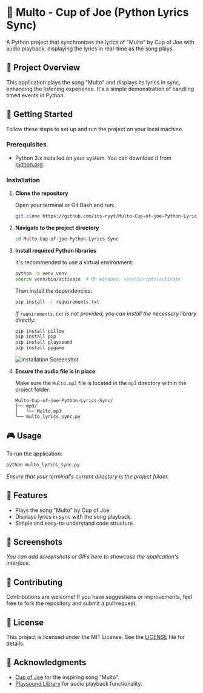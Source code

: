 # 🎵 Multo - Cup of Joe (Python Lyrics Sync)

A Python project that synchronizes the lyrics of "Multo" by Cup of Joe with audio playback, displaying the lyrics in real-time as the song plays.

## 📂 Project Overview

This application plays the song "Multo" and displays its lyrics in sync, enhancing the listening experience. It's a simple demonstration of handling timed events in Python.

## 🚀 Getting Started

Follow these steps to set up and run the project on your local machine.

### Prerequisites

- Python 3.x installed on your system. You can download it from [python.org](https://www.python.org/downloads/).

### Installation

1. **Clone the repository**

   Open your terminal or Git Bash and run:

   ```bash
   git clone https://github.com/its-ryyt/Multo-Cup-of-joe-Python-Lyrics-Sync.git
   ```

2. **Navigate to the project directory**

   ```bash
   cd Multo-Cup-of-joe-Python-Lyrics-Sync
   ```

3. **Install required Python libraries**

   It's recommended to use a virtual environment:

   ```bash
   python -m venv venv
   source venv/bin/activate  # On Windows: venv\Scripts\activate
   ```

   Then install the dependencies:

   ```bash
   pip install -r requirements.txt
   ```

   *If `requirements.txt` is not provided, you can install the necessary library directly:*

   ```bash
   pip install pillow
   pip install pip
   pip install playsound
   pip install pygame
   ```

   ![Installation Screenshot](https://github.com/user-attachments/assets/19983372-5fcb-408a-b888-41d682d4b969)

4. **Ensure the audio file is in place**

   Make sure the `Multo.mp3` file is located in the `mp3` directory within the project folder:

   ```
   Multo-Cup-of-joe-Python-Lyrics-Sync/
   ├── mp3/
   │   └── Multo.mp3
   └── multo_lyrics_sync.py
   ```

## 🎮 Usage

To run the application:

```bash
python multo_lyrics_sync.py
```

*Ensure that your terminal's current directory is the project folder.*

## 📝 Features

- Plays the song "Multo" by Cup of Joe.
- Displays lyrics in sync with the song playback.
- Simple and easy-to-understand code structure.

## 📸 Screenshots

*You can add screenshots or GIFs here to showcase the application's interface.*

## 🤝 Contributing

Contributions are welcome! If you have suggestions or improvements, feel free to fork the repository and submit a pull request.

## 📄 License

This project is licensed under the MIT License. See the [LICENSE](LICENSE) file for details.

## 🙏 Acknowledgments

- [Cup of Joe](https://www.facebook.com/cupofjoemusic) for the inspiring song "Multo".
- [Playsound Library](https://pypi.org/project/playsound/) for audio playback functionality.
